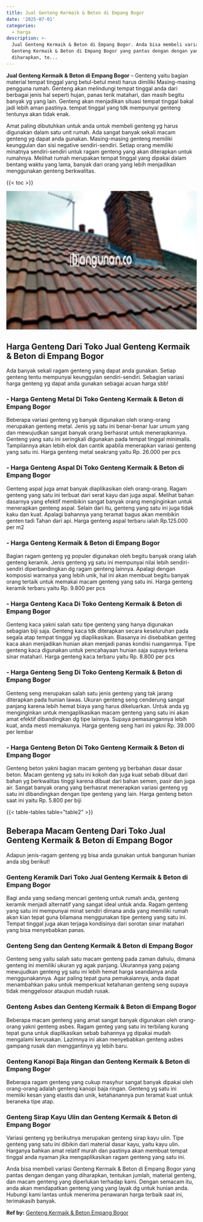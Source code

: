 ```yaml
---
title: Jual Genteng Kermaik & Beton di Empang Bogor
date: '2025-07-01'
categories:
  - harga
description: >-
  Jual Genteng Kermaik & Beton di Empang Bogor. Anda bisa membeli variasi
  Genteng Kermaik & Beton di Empang Bogor yang pantas dengan dengan yang
  diharapkan, te...
---
```


**Jual Genteng Kermaik & Beton di Empang Bogor** – Genteng yaitu bagian material tempat tinggal yang betul-betul mesti harus dimiliki Masing-masing pengguna rumah. Genteng akan melindungi tempat tinggal anda dari berbagai jenis hal seperti hujan, panas terik matahari, dan masih begitu banyak yg yang lain. Genteng akan menjadikan situasi tempat tinggal bakal jadi lebih aman pastinya. tempat tinggal yang tdk mempunyai genteng tentunya akan tidak enak.

Amat paling dibutuhkan untuk anda untuk membeli genteng yg harus digunakan dalam satu unit rumah. Ada sangat banyak sekali macam genteng yg dapat anda gunakan. Masing-masing genteng memiliki keunggulan dan sisi negative sendiri-sendiri. Setiap orang memiliki minatnya sendiri-sendiri untuk ragam genteng yang akan diterapkan untuk rumahnya. Melihat rumah merupakan tempat tinggal yang dipakai dalam bentang waktu yang lama, banyak dari orang yang lebih menjadikan menggunakan genteng berkwalitas.

{{< toc >}}

![Jual Genteng Kermaik & Beton di Empang Bogor](/images/genteng-minimalis-murah24.png)

## Harga Genteng Dari Toko Jual Genteng Kermaik & Beton di Empang Bogor

Ada banyak sekali ragam genteng yang dapat anda gunakan. Setiap genteng tentu mempunyai keunggulan sendiri-sendiri. Sebagian variasi harga genteng yg dapat anda gunakan sebagai acuan harga sbb!

### \- Harga Genteng Metal Di Toko Genteng Kermaik & Beton di Empang Bogor

Beberapa variasi genteng yg banyak digunakan oleh orang-orang merupakan genteng metal. Jenis yg satu ini benar-benar luar umum yang dan mewujudkan sangat banyak orang berhasrat untuk menerapkannya. Genteng yang satu ini seringkali digunakan pada tempat tinggal minimalis. Tampilannya akan lebih elok dan cantik apabila menerapkan variasi genteng yang satu ini. Harga genteng metal seakrang yaitu Rp. 26.000 per pcs

### \- Harga Genteng Aspal Di Toko Genteng Kermaik & Beton di Empang Bogor

Genteng aspal juga amat banyak diaplikasikan oleh orang-orang. Ragam genteng yang satu ini terbuat dari serat kayu dan juga aspal. Melihat bahan dasarnya yang efektif membikin sangat banyak orang menginginkan untuk menerapkan genteng aspal. Selain dari itu, genteng yang satu ini juga tidak kaku dan kuat. Apalagi bahannya yang teramat bagus akan membikin genten tadi Tahan dari api. Harga genteng aspal terbaru ialah Rp.125.000 per m2

### \- Harga Genteng Kermaik & Beton di Empang Bogor

Bagian ragam genteng yg populer digunakan oleh begitu banyak orang ialah genteng keramik. Jenis genteng yg satu ini mempunyai nilai lebih sendiri-sendiri diperbandingkan dg ragam genteng lainnya. Apalagi dengan komposisi warnanya yang lebih unik, hal ini akan membuat begitu banyak orang tertaik untuk memakai macam genteng yang satu ini. Harga genteng keramik terbaru yaitu Rp. 9.800 per pcs

### \- Harga Genteng Kaca Di Toko Genteng Kermaik & Beton di Empang Bogor

Genteng kaca yakni salah satu tipe genteng yang hanya digunakan sebagian biji saja. Genteng kaca tdk diterapkan secara keseluruhan pada segala atap tempat tinggal yg diaplikasikan. Biasanya ini disebabkan genteg kaca akan menjadikan hunian akan menjadi panas kondisi ruangannya. Tipe genteng kaca digunakan untuk pencahayaan hunian saja supaya terkena sinar matahari. Harga genteng kaca terbaru yaitu Rp. 8.800 per pcs

### \- Harga Genteng Seng Di Toko Genteng Kermaik & Beton di Empang Bogor

Genteng seng merupakan salah satu jenis genteng yang tak jarang diterapkan pada hunian lawas. Ukuran genteng seng cenderung sangat panjang karena lebih hemat biaya yang harus dikeluarkan. Untuk anda yg menginginkan untuk mengaplikasikan macam genteng yang satu ini akan amat efektif dibandingkan dg tipe lainnya. Supaya pemasangannya lebih kuat, anda mesti memakunya. Harga genteng seng hari ini yakni Rp. 39.000 per lembar

### \- Harga Genteng Beton Di Toko Genteng Kermaik & Beton di Empang Bogor

Genteng beton yakni bagian macam genteng yg berbahan dasar dasar beton. Macam genteng yg satu ini kokoh dan juga kuat sebab dibuat dari bahan yg berkwalitas tinggi karena dibuat dari bahan semen, pasir dan juga air. Sangat banyak orang yang berhasrat menerapkan variasi genteng yg satu ini dibandingkan dengan tipe genteng yang lain. Harga genteng beton saat ini yaitu Rp. 5.800 per biji

{{< table-tables table="table2" >}}

## Beberapa Macam Genteng Dari Toko Jual Genteng Kermaik & Beton di Empang Bogor

Adapun jenis-ragam genteng yg bisa anda gunakan untuk bangunan hunian anda sbg berikut!

### Genteng Keramik Dari Toko Jual Genteng Kermaik & Beton di Empang Bogor

Bagi anda yang sedang mencari genteng untuk rumah anda, genteng keramik menjadi alternatif yang sangat ideal untuk anda. Ragam genteng yang satu ini mempunyai minat sendiri dimana anda yang memiliki rumah akan kian tepat guna bilamana menggunakan tipe genteng yang satu ini. Tempat tinggal juga akan terjaga kondisinya dari sorotan sinar matahari yang bisa menyebabkan panas.

### Genteng Seng dan Genteng Kermaik & Beton di Empang Bogor

Genteng seng yaitu salah satu macam genteng pada zaman dahulu, dimana genteng ini memiliki ukuran yg agak panjang. Ukurannya yang pajang mewujudkan genteng yg satu ini lebih hemat harga seandainya anda menggunakannya. Agar paling tepat guna pemakaiannya, anda dapat menambahkan paku untuk memperkuat ketahanan genteng seng supaya tidak menggelosor ataupun mudah rusak.

### Genteng Asbes dan Genteng Kermaik & Beton di Empang Bogor

Beberapa macam genteng yang amat sangat banyak digunakan oleh orang-orang yakni genteng asbes. Ragam genteg yang satu ini terbilang kurang tepat guna untuk diaplikasikan sebab bahannya yg dipakai mudah mengalami kerusakan. Lazimnya ini akan menyebabkan genteng asbes gampang rusak dan menggantinya yg lebih baru.

### Genteng Kanopi Baja Ringan dan Genteng Kermaik & Beton di Empang Bogor

Beberapa ragam genteng yang cukup masyhur sangat banyak dipakai oleh orang-orang adalah genteng kanopi baja ringan. Genteng yg satu ini memiiki kesan yang elastis dan unik, ketahanannya pun teramat kuat untuk beraneka tipe atap.

### Genteng Sirap Kayu Ulin dan Genteng Kermaik & Beton di Empang Bogor

Variasi genteng yg berikutnya merupakan genteng sirap kayu ulin. Tipe genteng yang satu ini dibikin dari material dasar kayu, yaitu kayu ulin. Harganya bahkan amat relatif murah dan pastinya akan membuat tempat tinggal anda nyaman jika mengaplikasikan ragam genteng yang satu ini.

Anda bisa membeli variasi Genteng Kermaik & Beton di Empang Bogor yang pantas dengan dengan yang diharapkan, tentukan jumlah, material genteng, dan macam genteng yang diperlukan terhadap kami. Dengan semacam itu, anda akan mendapatkan genteng yang yang layak dg untuk hunian anda. Hubungi kami lantas untuk menerima penawaran harga terbaik saat ini, terimakasih banyak.

**Ref by:**  [Genteng Kermaik & Beton  Empang Bogor](https://id.wikipedia.org/wiki/Genteng)

